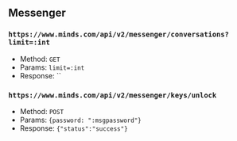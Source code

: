 ## Messenger

### `https://www.minds.com/api/v2/messenger/conversations?limit=:int`
* Method: `GET`
* Params: `limit=:int`
* Response: ``

### `https://www.minds.com/api/v2/messenger/keys/unlock`
* Method: `POST`
* Params: `{password: ":msgpassword"}`
* Response: `{"status":"success"}`


